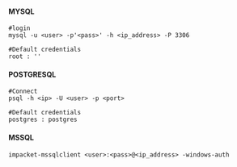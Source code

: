#### MYSQL
```
#login
mysql -u <user> -p'<pass>' -h <ip_address> -P 3306          

#Default credentials
root : '' 
```

#### POSTGRESQL
```
#Connect
psql -h <ip> -U <user> -p <port>

#Default credentials
postgres : postgres
```
#### MSSQL
```
impacket-mssqlclient <user>:<pass>@<ip_address> -windows-auth
```
